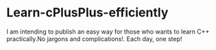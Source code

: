 # Learn-cPlusPlus-efficiently
I am intending to publish an easy way for those who wants to learn C++ practically.No jargons and complications!. Each day, one step!
